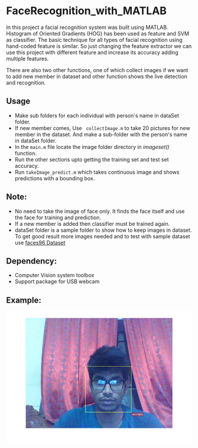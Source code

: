 # FaceRecognition_with_MATLAB
In this project a facial recognition system was built using MATLAB. 
Histogram of Oriented Gradients (HOG) has been used as feature and SVM as classifier. The basic technique for all types of facial recognition using hand-coded feature is similar. So just changing the feature extractor we can use this project with different feature and increase its accuracy adding multiple features. 

There are also two other functions, one of which collect images if we want to add new member in dataset and other function shows the live detection and recognition. 

## Usage
- Make sub folders for each individual with person's name in dataSet folder. 
- If new member comes, Use ``` collectImage.m``` to take 20 pictures for new member in the dataset. And make a sub-folder with the person's name in dataSet folder.
- In the ```main.m``` file locate the image folder directory in *imageset()* function.
- Run the other sections upto getting the training set and test set accuracy. 
- Run ```takeImage_predict.m``` which takes continuous image and shows predictions with a bounding box. 

## Note:
- No need to take the image of face only. It finds the face itself and use the face for training and prediction.
- If a new member is added then classifier must be trained again. 
- dataSet folder is a sample folder to show how to keep images in dataset. To get good result more images needed and to test with sample dataset use [faces96 Dataset](http://cswww.essex.ac.uk/mv/allfaces/faces96.zip)
## Dependency:
- Computer Vision system toolbox
- Support package for USB webcam

## Example:
 ![sample](https://github.com/Mushahid2521/FaceRecognition_with_MATLAB/blob/master/sample.jpg)

